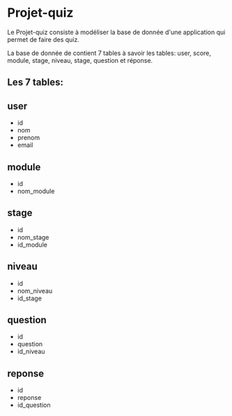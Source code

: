 # Projet-quiz
Le Projet-quiz consiste à modéliser la base de donnée d'une application qui permet de faire des quiz.

La base de donnée de contient 7 tables à savoir les tables: user, score, module, stage, niveau, stage, question et réponse.

## Les 7 tables:

## user
- id
- nom
- prenom
- email

## module
- id
- nom_module

## stage
- id
- nom_stage
- id_module

## niveau
- id
- nom_niveau
- id_stage

## question
- id
- question
- id_niveau

## reponse
- id
- reponse
- id_question

